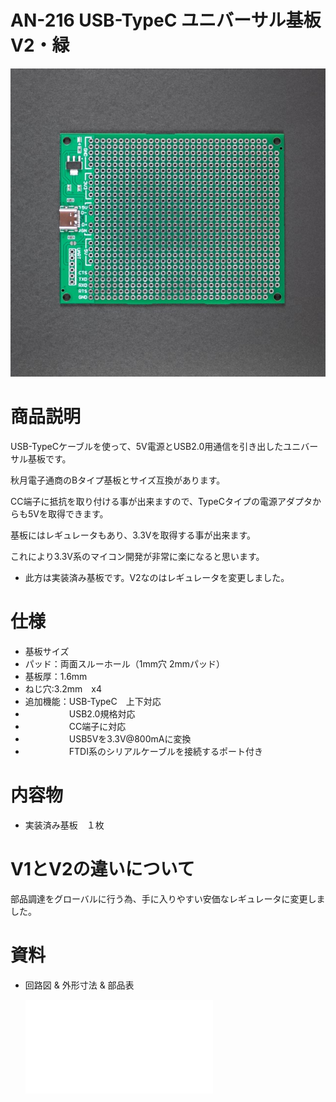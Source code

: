 # AN-216 USB-TypeC ユニバーサル基板V2・緑 

![商品画像](./img/1024x1024/DSC_2446.jpg)

# 商品説明

USB-TypeCケーブルを使って、5V電源とUSB2.0用通信を引き出したユニバーサル基板です。

秋月電子通商のBタイプ基板とサイズ互換があります。

CC端子に抵抗を取り付ける事が出来ますので、TypeCタイプの電源アダプタからも5Vを取得できます。

基板にはレギュレータもあり、3.3Vを取得する事が出来ます。

これにより3.3V系のマイコン開発が非常に楽になると思います。

* 此方は実装済み基板です。V2なのはレギュレータを変更しました。

# 仕様

- 基板サイズ
- パッド：両面スルーホール（1mm穴 2mmパッド）
- 基板厚：1.6mm
- ねじ穴:3.2mm　x4
- 追加機能：USB-TypeC　上下対応
- 　　　　　USB2.0規格対応
- 　　　　　CC端子に対応
- 　　　　　USB5Vを3.3V@800mAに変換
- 　　　　　FTDI系のシリアルケーブルを接続するポート付き

# 内容物

- 実装済み基板　１枚

# V1とV2の違いについて

部品調達をグローバルに行う為、手に入りやすい安価なレギュレータに変更しました。

# 資料

 - 回路図 & 外形寸法 & 部品表

    ![資料](./img/AN-216.pdf)